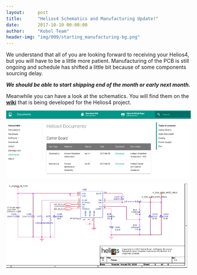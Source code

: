 ```yaml
---
layout:     post
title:      "Helios4 Schematics and Manufacturing Update!"
date:       2017-10-10 00:00:00
author:     "Kobol Team"
header-img: "img/009/starting_manufacturing-bg.png"
---
```


We understand that all of you are looking forward to receiving your Helios4, but you will have to be a little more patient. Manufacturing of the PCB is still ongoing and schedule has shifted a little bit because of some components sourcing delay.

***We should be able to start shipping end of the month or early next month.***

Meanwhile you can have a look at the schematics. You will find them on the [**wiki**](https://wiki.kobol.io/docs) that is being developed for the Helios4 project.

[![wiki](/img/009/wiki.png)](https://wiki.kobol.io)

![schematics](/img/009/schematics.png)
